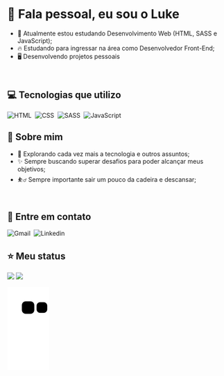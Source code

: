 # 🤙 Fala pessoal, eu sou o Luke

- 📖 Atualmente estou estudando Desenvolvimento Web (HTML, SASS e JavaScript);
- 🔥 Estudando para ingressar na área como Desenvolvedor Front-End;
- 🖥️ Desenvolvendo projetos pessoais
<br/>

## 💻 Tecnologias que utilizo

![HTML](https://img.shields.io/badge/-HTML-000?style=for-the-badge&logo=HTML5)&nbsp;
![CSS](https://img.shields.io/badge/-CSS-000?style=for-the-badge&logo=CSS3&logoColor=3492CB)&nbsp;
![SASS](https://img.shields.io/badge/-SASS-000?style=for-the-badge&logo=SASS&logoColor=C26191)&nbsp;
![JavaScript](https://img.shields.io/badge/-JavaScript-000?style=for-the-badge&logo=JavaScript)&nbsp;

## 🙋 Sobre mim

- 📰 Explorando cada vez mais a tecnologia e outros assuntos;
- ✨ Sempre buscando superar desafios para poder alcançar meus objetivos;
- ⛹️‍♂️ Sempre importante sair um pouco da cadeira e descansar;

<br/>

## 📱 Entre em contato

![Gmail](https://img.shields.io/badge/-EMAIL-000?style=for-the-badge&logo=GMAIL)&nbsp;
![Linkedin](https://img.shields.io/badge/-Linkedin-000?style=for-the-badge&logo=Linkedin&logoColor=0071AE)
 
## ⭐ Meu status

<div display="flex">
<img width="450em" src="https://github-readme-stats.vercel.app/api?username=lukeyusuke&show_icons&theme=midnight-purple"/>
<img width="443em" src="https://github-readme-stats.vercel.app/api/top-langs/?username=lukeyusuke&layout=compact&theme=midnight-purple"/>
<div>

![Snake animation](https://github.com/lukeyusuke/lukeyusuke/blob/output/github-contribution-grid-snake.svg)
